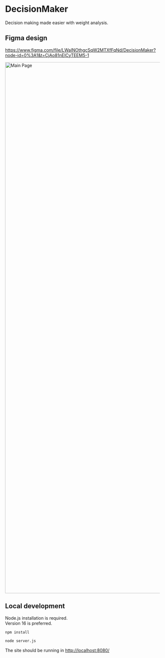# DecisionMaker

Decision making made easier with weight analysis.

## Figma design  

<https://www.figma.com/file/LWaINOthgcSqW2MTXfFqNd/DecisionMaker?node-id=0%3A1&t=CjAo81nEICyTEEM5-1>  

<img width="1728" alt="Main Page" src="https://user-images.githubusercontent.com/104475739/225183898-080e6db3-b75e-4b43-9b1a-950b39cdc5bd.png">


## Local development

Node.js installation is required.  
Version 16 is preferred.  

```sh
npm install
```

```sh
node server.js
```

The site should be running in <http://localhost:8080/>
